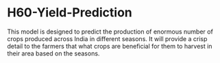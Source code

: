 # H60-Yield-Prediction
This model is designed to predict the production of enormous number of crops produced across India in different seasons.  It will provide a crisp detail to the farmers that what crops are beneficial for them to harvest in their area based on the seasons.
